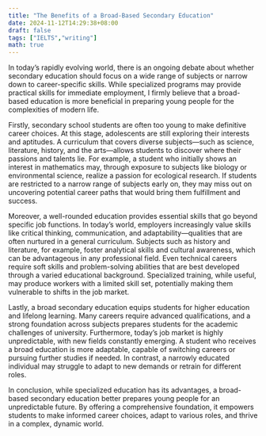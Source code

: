 ```yaml
---
title: "The Benefits of a Broad-Based Secondary Education"
date: 2024-11-12T14:29:38+08:00
draft: false
tags: ["IELTS","writing"]
math: true
---
```


In today’s rapidly evolving world, there is an ongoing debate about whether secondary education should focus on a wide range of subjects or narrow down to career-specific skills. While specialized programs may provide practical skills for immediate employment, I firmly believe that a broad-based education is more beneficial in preparing young people for the complexities of modern life.

Firstly, secondary school students are often too young to make definitive career choices. At this stage, adolescents are still exploring their interests and aptitudes. A curriculum that covers diverse subjects—such as science, literature, history, and the arts—allows students to discover where their passions and talents lie. For example, a student who initially shows an interest in mathematics may, through exposure to subjects like biology or environmental science, realize a passion for ecological research. If students are restricted to a narrow range of subjects early on, they may miss out on uncovering potential career paths that would bring them fulfillment and success.

Moreover, a well-rounded education provides essential skills that go beyond specific job functions. In today’s world, employers increasingly value skills like critical thinking, communication, and adaptability—qualities that are often nurtured in a general curriculum. Subjects such as history and literature, for example, foster analytical skills and cultural awareness, which can be advantageous in any professional field. Even technical careers require soft skills and problem-solving abilities that are best developed through a varied educational background. Specialized training, while useful, may produce workers with a limited skill set, potentially making them vulnerable to shifts in the job market.

Lastly, a broad secondary education equips students for higher education and lifelong learning. Many careers require advanced qualifications, and a strong foundation across subjects prepares students for the academic challenges of university. Furthermore, today’s job market is highly unpredictable, with new fields constantly emerging. A student who receives a broad education is more adaptable, capable of switching careers or pursuing further studies if needed. In contrast, a narrowly educated individual may struggle to adapt to new demands or retrain for different roles.

In conclusion, while specialized education has its advantages, a broad-based secondary education better prepares young people for an unpredictable future. By offering a comprehensive foundation, it empowers students to make informed career choices, adapt to various roles, and thrive in a complex, dynamic world.
